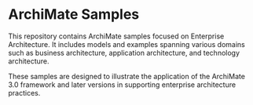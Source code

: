 # ArchiMate Samples

This repository contains ArchiMate samples focused on Enterprise Architecture. 
It includes models and examples spanning various domains such as business architecture, application architecture, and technology architecture. 

These samples are designed to illustrate the application of the ArchiMate 3.0 framework and later versions in supporting enterprise architecture practices.
